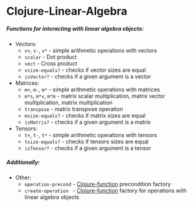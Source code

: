 # Clojure-Linear-Algebra



##### Functions for interacting with linear algebra objects:

- Vectors: 
  - `v+`, `v-`, `v*` - simple arithmetic operations with vectors
  - `scalar` - Dot product
  - `vect` - Cross product 
  - `vsize-equals?` - сhecks if vector sizes are equal
  - `isVector?` - сhecks if a given argument is a vector
- Matrices:
  - `m+`, `m-`, `m*` - simple arithmetic operations with matrices
  - `m*s`, `m*v`, `m*m` - matrix scalar multiplication, matrix vector multiplication, matrix multiplication
  - `transpose` - matrix transpose operation
  - `msize-equals?` - сhecks if matrix sizes are equal
  - `isMatrix?` - сhecks if a given argument is a matrix
- Tensors:
  - `t+`, `t-`, `t*` - simple arithmetic operations with tensors
  - `tsize-equals?` - сhecks if tensors sizes are equal
  - `isTensor?` - сhecks if a given argument is a tensor

##### Additionally:

- Other:
  - `operation-precond`  - [Clojure-function](https://clojure.org/guides/learn/functions#:~:text=Test%20your%20knowledge-,Creating%20Functions,inputs%20yields%20the%20same%20output.) precondition factory
  - `create-operation ` - [Clojure-function](https://clojure.org/guides/learn/functions#:~:text=Test%20your%20knowledge-,Creating%20Functions,inputs%20yields%20the%20same%20output.) factory for operations with linear algebra objects